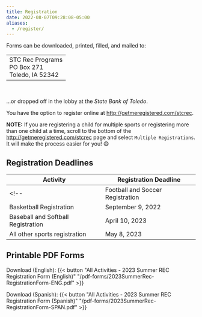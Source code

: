 ```yaml
---
title: Registration
date: 2022-08-07T09:28:08-05:00
aliases:
  - /register/
---
```


Forms can be downloaded, printed, filled, and mailed to:

<table>
  <tr><td> STC Rec Programs <br/> PO Box 271 <br/> Toledo, IA 52342 </td></tr>
</table><br/>

...or dropped off in the lobby at the _State Bank of Toledo_.

<!-- Online registration is also available at [http://getmeregistered.com/stcrec](http://getmeregistered.com/stcrec). /-->
<!-- You have the option to register online at http://getmeregistered.com/stcrecsummer. -->

You have the option to register online at http://getmeregistered.com/stcrec.

**NOTE:** If you are registering a child for multiple sports or registering more than one child at a time, scroll to the bottom of the http://getmeregistered.com/stcrec page and select `Multiple Registrations`.  It will make the process easier for you! :smile:

## Registration Deadlines

  | Activity | Registration Deadline |
  | --- | --- |
  <!-- | Football and Soccer Registration | August 29, 2022 |
  | Basketball Registration | September 9, 2022 | -->
  | Baseball and Softball Registration | April 10, 2023 |
  | All other sports registration | May 8, 2023 | 

## Printable PDF Forms

  Download (English): {{< button "All Activities - 2023 Summer REC Registration Form (English)" "/pdf-forms/2023SummerRec-RegistrationForm-ENG.pdf" >}}

  Download (Spanish): {{< button "All Activities - 2023 Summer REC Registration Form (Spanish)" "/pdf-forms/2023SummerRec-RegistrationForm-SPAN.pdf" >}}   

<!-- >  Download (English-Only): {{< button "Flag Football & Soccer Schedules" "/pdf-forms/2022-Fall-Soccer-Football-Schedule.pdf" >}}

  Download (English and Spanish Versions): {{< button "Flag Football - 2022 Fall REC Registration Form" "/pdf-forms/2022-Flag-Football-Registration-Form.pdf" >}}

  Download (English and Spanish Versions): {{< button "Soccer - 2022 Fall REC Registration Form" "/pdf-forms/2022-Fall-Soccer-Registration-Form.pdf" >}}

  Download (English): {{< button "STC REC BASKETBALL 2022-23 - DETAILS" "/pdf-forms/2022-23-Basketball-Details_English.pdf" >}}

  Download (English): {{< button "STC REC BASKETBALL 2022-23 - Registration Form" "/pdf-forms/2022-23-Basketball-Registration-Form_English.pdf" >}}

  Download (Spanish): {{< button "STC REC BÁSQUETBOL 2022-23 - DETALLES" "/pdf-forms//Users/mark/GitHub/stc-rec/static/pdf-forms/2022-23-Basketball-Details_Spanish.pdf" >}}

  Download (Spanish): {{< button "STC REC BÁSQUETBOL 2022-23 - Registration Form" "/pdf-forms/2022-23-Basketball-Registration-Form_Spanish.pdf" >}} -->


